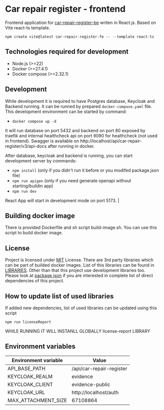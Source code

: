 # Car repair register - frontend

Frontend application for [car-repair-register-be](https://github.com/tope-sk/car-repair-register-fe) writen in React.js. Based on Vite react-ts template.

`npm create vite@latest car-repair-register-fe -- --template react-ts`

## Technologies required for development

- Node.js (>=22)
- Docker (>=27.4.1)
- Docker compose (>=2.32.1)

## Development

While development it is required to have Postgres database, Keycloak and Backend running. It can be runned by prepared `docker-compose.yaml` file. This development environment can be started by command:

- `docker compose up -d`

It will run database on port 5432 and backend on port 80 exposed by traefik and internal healthcheck api on port 9090 for healthcheck (not used in frontend). Swagger is available on http://localhost/api/car-repair-register/v3/api-docs after running in docker.

After database, keycloak and backend is running, you can start development server by commands:

- `npm install` (only if you didn't run it before or you modifed package.json file)
- `npm run apigen` (only if you need generate openapi without starting/buildin app)
- `npm run dev`

React App will start in development mode on port 5173. |

## Building docker image

There is provided Dockerfile and sh script build-image.sh. You can use this script to build docker image.

## License

Project is licensed under [MIT](./LICENSE.txt) License. There are 3rd party libraries which can be part of builded docker images. List of this libraries can be found in [LIBRARIES](./LIBRARIES). Other than that this project use development libraries too. Please look at [package.json](./package.json) if you are interested in complete list of direct dependencies of this project.

## How to update list of used libraries

If added new dependencies, list of used libraries can be updated using this script

`npm run licenseReport`

WHILE RUNNING IT WILL INSTANLL GLOBALLY license-report LIBRARY

## Environment variables

| Environment variable | Value                    |
| -------------------- | ------------------------ |
| API_BASE_PATH        | /api/car-repair-register |
| KEYCLOAK_REALM       | evidence                 |
| KEYCLOAK_CLIENT      | evidence-public          |
| KEYCLOAK_URL         | http://localhost/auth    |
| MAX_ATTACHMENT_SIZE  | 67108864                 |
